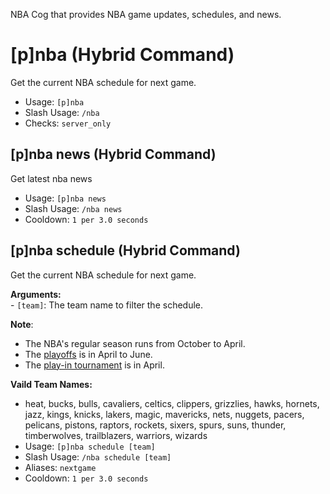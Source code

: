 NBA Cog that provides NBA game updates, schedules, and news.

# [p]nba (Hybrid Command)
Get the current NBA schedule for next game.<br/>
 - Usage: `[p]nba`
 - Slash Usage: `/nba`
 - Checks: `server_only`
## [p]nba news (Hybrid Command)
Get latest nba news<br/>
 - Usage: `[p]nba news`
 - Slash Usage: `/nba news`
 - Cooldown: `1 per 3.0 seconds`
## [p]nba schedule (Hybrid Command)
Get the current NBA schedule for next game.<br/>

**Arguments:**<br/>
    - `[team]`: The team name to filter the schedule.<br/>

**Note**:<br/>
- The NBA's regular season runs from October to April.<br/>
- The [playoffs](https://www.nba.com/playoffs) is in April to June.<br/>
- The [play-in tournament](https://www.nba.com/play-in-tournament) is in April.<br/>

**Vaild Team Names:**<br/>
- heat, bucks, bulls, cavaliers, celtics, clippers, grizzlies, hawks, hornets, jazz, kings, knicks, lakers, magic, mavericks, nets, nuggets, pacers, pelicans, pistons, raptors, rockets, sixers, spurs, suns, thunder, timberwolves, trailblazers, warriors, wizards<br/>
 - Usage: `[p]nba schedule [team]`
 - Slash Usage: `/nba schedule [team]`
 - Aliases: `nextgame`
 - Cooldown: `1 per 3.0 seconds`
